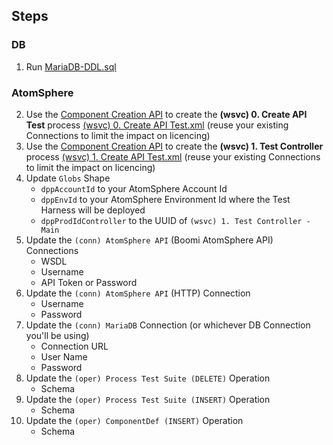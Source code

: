 ## Steps
### DB
1. Run [MariaDB-DDL.sql](https://github.com/p-hatz/Boomi-Test-Harness/blob/main/MariaDB-DDL.sql)
### AtomSphere
2. Use the [Component Creation API](https://developer.boomi.com/api/platformapi#tag/Component) to create the **(wsvc) 0. Create API Test** process [(wsvc) 0. Create API Test.xml](https://github.com/p-hatz/Boomi-Test-Harness/blob/main/(wsvc)%200.%20Create%20API%20Test.xml) (reuse your existing Connections to limit the impact on licencing)
3. Use the [Component Creation API](https://developer.boomi.com/api/platformapi#tag/Component) to create the **(wsvc) 1. Test Controller** process [(wsvc) 1. Create API Test.xml](https://github.com/p-hatz/Boomi-Test-Harness/blob/main/(wsvc)%201.%20Test%20Controller.xml) (reuse your existing Connections to limit the impact on licencing)
4. Update `Globs` Shape
    - `dppAccountId` to your AtomSphere Account Id
    - `dppEnvId` to your AtomSphere Environment Id where the Test Harness will be deployed
    - `dppProdIdController` to the UUID of `(wsvc) 1. Test Controller - Main`
2. Update the `(conn) AtomSphere API` (Boomi AtomSphere API) Connections
    - WSDL
    - Username
    - API Token or Password
3. Update the `(conn) AtomSphere API` (HTTP) Connection
    - Username
    - Password
4. Update the `(conn) MariaDB` Connection (or whichever DB Connection you'll be using)
    - Connection URL
    - User Name
    - Password
5. Update the `(oper) Process Test Suite (DELETE)` Operation
    - Schema
6. Update the `(oper) Process Test Suite (INSERT)` Operation
    - Schema
7. Update the `(oper) ComponentDef (INSERT)` Operation
    - Schema
